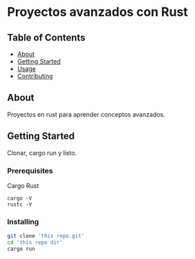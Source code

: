 # Proyectos avanzados con Rust

## Table of Contents

- [About](#about)
- [Getting Started](#getting_started)
- [Usage](#usage)
- [Contributing](../CONTRIBUTING.md)

## About

Proyectos en rust para aprender conceptos avanzados.

## Getting Started

Clonar, cargo run y listo.

### Prerequisites

Cargo
Rust

```
cargo -V
rustc -V
```

### Installing

```bash
git clone 'this repo.git'
cd 'this repo dir'
cargo run
```
